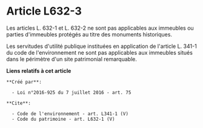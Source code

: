 # Article L632-3

Les articles L. 632-1 et L. 632-2 ne sont pas applicables aux immeubles ou parties d'immeubles protégés au titre des
monuments historiques. 

Les servitudes d'utilité publique instituées en application de l'article L. 341-1 du code de l'environnement ne sont pas
applicables aux immeubles situés dans le périmètre d'un site patrimonial remarquable.

**Liens relatifs à cet article**

	**Créé par**:

	  - Loi n°2016-925 du 7 juillet 2016 - art. 75

	**Cite**:

	  - Code de l'environnement - art. L341-1 (V)
	  - Code du patrimoine - art. L632-1 (V)
